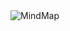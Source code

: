 <div>
<img src="https://g-string-legacy.github.io/web/img/map.png" alt="MindMap" usemap="#mindmap">

<map name="mindmap">

<area shape = "circle" coords = "414,308,40" alt="About" href="About.md">

<area shape = "circle" coords = "290, 100, 40" alt = "About" href="Open_Source.md">

<area shape = "circle" coords = " 459 62, 40" alt = "About" href = "Function.md">

<area shape = "circle" coords = " 590, 130, 40" alt = "About" href = "[ ](Uncertainty.md)">

<area shape = "circle" coords = " 832, 195, 40" alt = "About" href = "[ ](Variance.md)">

<area shape = "circle" coords = " 288, 316, 40" alt = "About" href = "[ ](utilities.md)">

<area shape = "circle" coords = " 670, 315, 40" alt = "About" href = "[ ](mindmap.md)">

<area shape = "circle" coords = " 175, 390, 40" alt = "About" href = "[ ](resources.md)">

<area shape = "circle" coords = " 520, 372, 40" alt = "About" href = "[ ](model.md)">

<area shape = "circle" coords = " 354, 559, 40" alt = "About" href = "[ ](Structure.md)">

<area shape = "circle" coords = " 589, 468, 40" alt = "About" href = "[ ](https://github.com/G-String-Legacy/G_String/blob/main/vault/application.md)">

<area shape = "circle" coords = " 865, 447, 40" alt = "About" href = "[ ](https://github.com/G-String-Legacy/G_String/blob/main/vault/Partitioning.md)">

<area shape = "circle" coords = " 606, 583, 40" alt = "About" href = "[ ](https://github.com/G-String-Legacy/G_String/blob/main/vault/view.md)">

<area shape = "circle" coords = " 563, 700, 40" alt = "About" href = "[ ](https://github.com/G-String-Legacy/G_String/blob/main/vault/steps.md)">

<area shape = "circle" coords = " 780, 677, 40" alt = "About" href = "[ ](https://github.com/G-String-Legacy/G_String/blob/main/vault/sigmas.md)">

<area shape = "circle" coords = " 460, 780, 40" alt = "About" href = "[https://github.com/G-String-Legacy/G_String/blob/main/vault/general.md](https://github.com/G-String-Legacy/G_String/blob/main/vault/general.md)">

</map>
</div>
